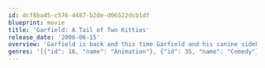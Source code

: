 ```yaml
---
id: dcf6ba45-c576-4487-b2de-d06522dcb1df
blueprint: movie
title: 'Garfield: A Tail of Two Kitties'
release_date: '2006-06-15'
overview: 'Garfield is back and this time Garfield and his canine sidekick Odie follows their owner, Jon Arbuckle, to England, the U.K. may never recover, as Garfield is mistaken for a look-alike, regal cat who has inherited a castle.'
genres: '[{"id": 16, "name": "Animation"}, {"id": 35, "name": "Comedy"}, {"id": 10751, "name": "Family"}]'
---
```

